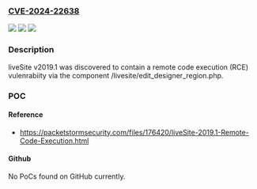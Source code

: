 ### [CVE-2024-22638](https://cve.mitre.org/cgi-bin/cvename.cgi?name=CVE-2024-22638)
![](https://img.shields.io/static/v1?label=Product&message=n%2Fa&color=blue)
![](https://img.shields.io/static/v1?label=Version&message=n%2Fa&color=blue)
![](https://img.shields.io/static/v1?label=Vulnerability&message=n%2Fa&color=brighgreen)

### Description

liveSite v2019.1 was discovered to contain a remote code execution (RCE) vulenrabiity via the component /livesite/edit_designer_region.php.

### POC

#### Reference
- https://packetstormsecurity.com/files/176420/liveSite-2019.1-Remote-Code-Execution.html

#### Github
No PoCs found on GitHub currently.

